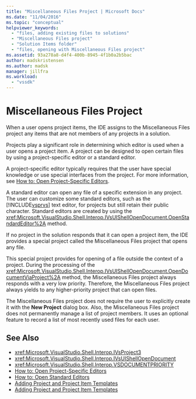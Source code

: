 ```yaml
---
title: "Miscellaneous Files Project | Microsoft Docs"
ms.date: "11/04/2016"
ms.topic: "conceptual"
helpviewer_keywords:
  - "files, adding existing files to solutions"
  - "Miscellaneous Files project"
  - "Solution Items folder"
  - "files, opening with Miscellaneous Files project"
ms.assetid: 93a278a8-d4f4-400b-8945-4f1b0a2b5bac
author: madskristensen
ms.author: madsk
manager: jillfra
ms.workload:
  - "vssdk"
---
```

# Miscellaneous Files Project
When a user opens project items, the IDE assigns to the Miscellaneous Files project any items that are not members of any projects in a solution.

 Projects play a significant role in determining which editor is used when a user opens a project item. A project can be designed to open certain files by using a project-specific editor or a standard editor.

 A project-specific editor typically requires that the user have special knowledge or use special interfaces from the project. For more information, see [How to: Open Project-Specific Editors](../../extensibility/how-to-open-project-specific-editors.md).

 A standard editor can open any file of a specific extension in any project. The user can customize some standard editors, such as the [!INCLUDE[vsprvs](../../code-quality/includes/vsprvs_md.md)] text editor, for projects but still retain their public character. Standard editors are created by using the <xref:Microsoft.VisualStudio.Shell.Interop.IVsUIShellOpenDocument.OpenStandardEditor%2A> method.

 If no project in the solution responds that it can open a project item, the IDE provides a special project called the Miscellaneous Files project that opens any file.

 This special project provides for opening of a file outside the context of a project. During the processing of the <xref:Microsoft.VisualStudio.Shell.Interop.IVsUIShellOpenDocument.OpenDocumentViaProject%2A> method, the Miscellaneous Files project always responds with a very low priority. Therefore, the Miscellaneous Files project always yields to any higher-priority project that can open files.

 The Miscellaneous Files project does not require the user to explicitly create it with the **New Project** dialog box. Also, the Miscellaneous Files project does not permanently manage a list of project members. It uses an optional feature to record a list of most recently used files for each user.

## See Also
- <xref:Microsoft.VisualStudio.Shell.Interop.IVsProject3>
- <xref:Microsoft.VisualStudio.Shell.Interop.IVsUIShellOpenDocument>
- <xref:Microsoft.VisualStudio.Shell.Interop.VSDOCUMENTPRIORITY>
- [How to: Open Project-Specific Editors](../../extensibility/how-to-open-project-specific-editors.md)
- [How to: Open Standard Editors](../../extensibility/how-to-open-standard-editors.md)
- [Adding Project and Project Item Templates](../../extensibility/internals/adding-project-and-project-item-templates.md)
- [Adding Project and Project Item Templates](../../extensibility/internals/adding-project-and-project-item-templates.md)
